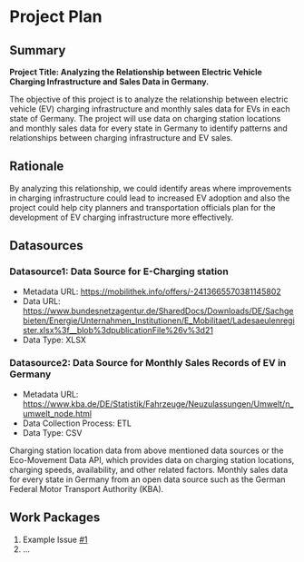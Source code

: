 # Project Plan

## Summary

<!-- Describe your data science project in max. 5 sentences. -->
**Project Title: Analyzing the Relationship between Electric Vehicle Charging Infrastructure and Sales Data in Germany.**

The objective of this project is to analyze the relationship between electric vehicle (EV) charging infrastructure and monthly sales data for EVs in each state of Germany. The project will use data on charging station locations and monthly sales data for every state in Germany to identify patterns and relationships between charging infrastructure and EV sales.

## Rationale

<!-- Outline the impact of the analysis, e.g. which pains it solves. -->
By analyzing this relationship, we could identify areas where improvements in charging infrastructure could lead to increased EV adoption and also the project could help city planners and transportation officials plan for the development of EV charging infrastructure more effectively.


## Datasources

<!-- Describe each datasources you plan to use in a section. Use the prefic "DatasourceX" where X is the id of the datasource. -->

### Datasource1: Data Source for E-Charging station
* Metadata URL: https://mobilithek.info/offers/-2413665570381145802
* Data URL: https://www.bundesnetzagentur.de/SharedDocs/Downloads/DE/Sachgebieten/Energie/Unternahmen_Institutionen/E_Mobilitaet/Ladesaeulenregister.xlsx%3f__blob%3dpublicationFile%26v%3d21
* Data Type: XLSX

### Datasource2: Data Source for Monthly Sales Records of EV in Germany
* Metadata URL: https://www.kba.de/DE/Statistik/Fahrzeuge/Neuzulassungen/Umwelt/n_umwelt_node.html
* Data Collection Process: ETL
* Data Type: CSV

Charging station location data from above mentioned data sources or the Eco-Movement Data API, which provides data on charging station locations, charging speeds, availability, and other related factors. Monthly sales data for every state in Germany from an open data source such as the German Federal Motor Transport Authority (KBA).

## Work Packages

<!-- List of work packages ordered sequentially, each pointing to an issue with more details. -->

1. Example Issue [#1][i1]
2. ...

[i1]: https://github.com/jvalue/2023-amse-template/issues/1
